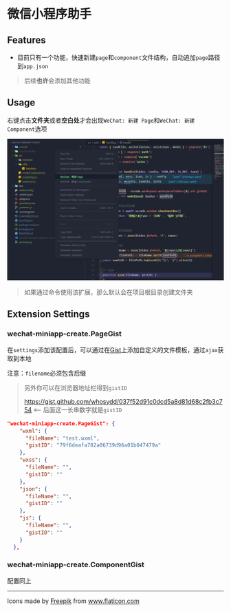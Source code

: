 # 微信小程序助手

## Features

- 目前只有一个功能，快速新建`page`和`component`文件结构，自动追加`page`路径到`app.json`

> 后续**也许**会添加其他功能

## Usage

右键点击**文件夹**或者**空白处**才会出现`WeChat: 新建 Page`和`WeChat: 新建 Component`选项

![Capture](https://raw.githubusercontent.com/whosydd/images-in-one/main/202108280127446.PNG)

> 如果通过命令使用该扩展，那么默认会在项目根目录创建文件夹

## Extension Settings

### wechat-miniapp-create.PageGist

在`settings`添加该配置后，可以通过在[Gist](https://gist.github.com/)上添加自定义的文件模板，通过`ajax`获取到本地

注意：`filename`必须包含后缀

> 另外你可以在浏览器地址栏得到`gistID`
>
> https://gist.github.com/whosydd/037f52d91c0dcd5a8d81d68c2fb3c754 <-- 后面这一长串数字就是`gistID`

```json
"wechat-miniapp-create.PageGist": {
    "wxml": {
      "fileName": "test.wxml",
      "gistID": "79f6deafa782a06739d96a01b047479a"
    },
    "wxss": {
      "fileName": "",
      "gistID": ""
    },
    "json": {
      "fileName": "",
      "gistID": ""
    },
    "js": {
      "fileName": "",
      "gistID": ""
    }
  },
```

### wechat-miniapp-create.ComponentGist

配置同上

-----------------------------------------------------------------------------------------------------------

<div>Icons made by <a href="https://www.freepik.com" title="Freepik">Freepik</a> from <a href="https://www.flaticon.com/" title="Flaticon">www.flaticon.com</a></div>

